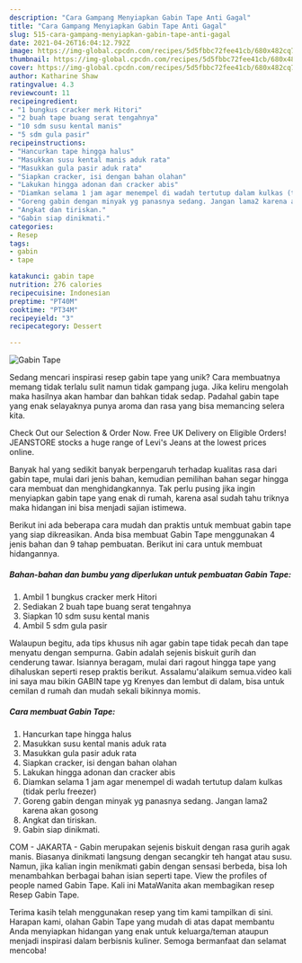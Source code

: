 ```yaml
---
description: "Cara Gampang Menyiapkan Gabin Tape Anti Gagal"
title: "Cara Gampang Menyiapkan Gabin Tape Anti Gagal"
slug: 515-cara-gampang-menyiapkan-gabin-tape-anti-gagal
date: 2021-04-26T16:04:12.792Z
image: https://img-global.cpcdn.com/recipes/5d5fbbc72fee41cb/680x482cq70/gabin-tape-foto-resep-utama.jpg
thumbnail: https://img-global.cpcdn.com/recipes/5d5fbbc72fee41cb/680x482cq70/gabin-tape-foto-resep-utama.jpg
cover: https://img-global.cpcdn.com/recipes/5d5fbbc72fee41cb/680x482cq70/gabin-tape-foto-resep-utama.jpg
author: Katharine Shaw
ratingvalue: 4.3
reviewcount: 11
recipeingredient:
- "1 bungkus cracker merk Hitori"
- "2 buah tape buang serat tengahnya"
- "10 sdm susu kental manis"
- "5 sdm gula pasir"
recipeinstructions:
- "Hancurkan tape hingga halus"
- "Masukkan susu kental manis aduk rata"
- "Masukkan gula pasir aduk rata"
- "Siapkan cracker, isi dengan bahan olahan"
- "Lakukan hingga adonan dan cracker abis"
- "Diamkan selama 1 jam agar menempel di wadah tertutup dalam kulkas (tidak perlu freezer)"
- "Goreng gabin dengan minyak yg panasnya sedang. Jangan lama2 karena akan gosong"
- "Angkat dan tiriskan."
- "Gabin siap dinikmati."
categories:
- Resep
tags:
- gabin
- tape

katakunci: gabin tape 
nutrition: 276 calories
recipecuisine: Indonesian
preptime: "PT40M"
cooktime: "PT34M"
recipeyield: "3"
recipecategory: Dessert

---
```



![Gabin Tape](https://img-global.cpcdn.com/recipes/5d5fbbc72fee41cb/680x482cq70/gabin-tape-foto-resep-utama.jpg)

Sedang mencari inspirasi resep gabin tape yang unik? Cara membuatnya memang tidak terlalu sulit namun tidak gampang juga. Jika keliru mengolah maka hasilnya akan hambar dan bahkan tidak sedap. Padahal gabin tape yang enak selayaknya punya aroma dan rasa yang bisa memancing selera kita.

Check Out our Selection &amp; Order Now. Free UK Delivery on Eligible Orders! JEANSTORE stocks a huge range of Levi&#39;s Jeans at the lowest prices online.

Banyak hal yang sedikit banyak berpengaruh terhadap kualitas rasa dari gabin tape, mulai dari jenis bahan, kemudian pemilihan bahan segar hingga cara membuat dan menghidangkannya. Tak perlu pusing jika ingin menyiapkan gabin tape yang enak di rumah, karena asal sudah tahu triknya maka hidangan ini bisa menjadi sajian istimewa.


Berikut ini ada beberapa cara mudah dan praktis untuk membuat gabin tape yang siap dikreasikan. Anda bisa membuat Gabin Tape menggunakan 4 jenis bahan dan 9 tahap pembuatan. Berikut ini cara untuk membuat hidangannya.

<!--inarticleads1-->

##### Bahan-bahan dan bumbu yang diperlukan untuk pembuatan Gabin Tape:

1. Ambil 1 bungkus cracker merk Hitori
1. Sediakan 2 buah tape buang serat tengahnya
1. Siapkan 10 sdm susu kental manis
1. Ambil 5 sdm gula pasir


Walaupun begitu, ada tips khusus nih agar gabin tape tidak pecah dan tape menyatu dengan sempurna. Gabin adalah sejenis biskuit gurih dan cenderung tawar. Isiannya beragam, mulai dari ragout hingga tape yang dihaluskan seperti resep praktis berikut. Assalamu&#39;alaikum semua.video kali ini saya mau bikin GABIN tape yg Krenyes dan lembut di dalam, bisa untuk cemilan d rumah dan mudah sekali bikinnya momis. 

<!--inarticleads2-->

##### Cara membuat Gabin Tape:

1. Hancurkan tape hingga halus
1. Masukkan susu kental manis aduk rata
1. Masukkan gula pasir aduk rata
1. Siapkan cracker, isi dengan bahan olahan
1. Lakukan hingga adonan dan cracker abis
1. Diamkan selama 1 jam agar menempel di wadah tertutup dalam kulkas (tidak perlu freezer)
1. Goreng gabin dengan minyak yg panasnya sedang. Jangan lama2 karena akan gosong
1. Angkat dan tiriskan.
1. Gabin siap dinikmati.


COM - JAKARTA - Gabin merupakan sejenis biskuit dengan rasa gurih agak manis. Biasanya dinikmati langsung dengan secangkir teh hangat atau susu. Namun, jika kalian ingin menikmati gabin dengan sensasi berbeda, bisa loh menambahkan berbagai bahan isian seperti tape. View the profiles of people named Gabin Tape. Kali ini MataWanita akan membagikan resep Resep Gabin Tape. 

Terima kasih telah menggunakan resep yang tim kami tampilkan di sini. Harapan kami, olahan Gabin Tape yang mudah di atas dapat membantu Anda menyiapkan hidangan yang enak untuk keluarga/teman ataupun menjadi inspirasi dalam berbisnis kuliner. Semoga bermanfaat dan selamat mencoba!
